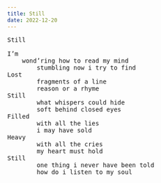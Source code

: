 ```yaml
---
title: Still
date: 2022-12-20
---
```

<pre>
Still

I’m
    wond’ring how to read my mind
        stumbling now i try to find
Lost
        fragments of a line
        reason or a rhyme 
Still
        what whispers could hide
        soft behind closed eyes
Filled
        with all the lies
        i may have sold
Heavy
        with all the cries
        my heart must hold
Still
        one thing i never have been told
        how do i listen to my soul
</pre>